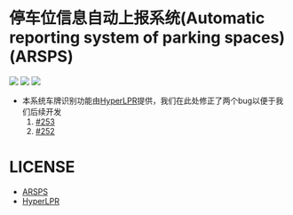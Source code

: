 # 停车位信息自动上报系统(Automatic reporting system of parking spaces)(ARSPS)
![](https://img.shields.io/badge/LICENSE-MIT-green) ![](https://img.shields.io/badge/Python-3.x-blue) ![](https://img.shields.io/badge/OpenCV--python-3.4.2.16-blue)
* 本系统车牌识别功能由[HyperLPR](https://github.com/zeusees/HyperLPR)提供，我们在此处修正了两个bug以便于我们后续开发
    1. [#253](https://github.com/zeusees/HyperLPR/issues/253)
    2. [#252](https://github.com/zeusees/HyperLPR/issues/252)
# LICENSE
* [ARSPS](./LICENSE)
* [HyperLPR](./LICENSE_HyperLPR)
